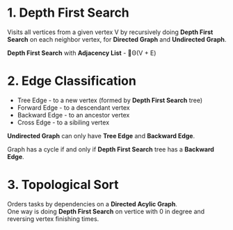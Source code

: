 # 1. Depth First Search
Visits all vertices from a given vertex V by recursively doing **Depth First Search** on each neighbor vertex, for **Directed Graph** and **Undirected Graph**.  

**Depth First Search** with **Adjacency List** - Θ(V + E)

# 2. Edge Classification
* Tree Edge - to a new vertex (formed by **Depth First Search** tree)
* Forward Edge - to a descendant vertex
* Backward Edge - to an ancestor vertex 
* Cross Edge - to a sibiling vertex

**Undirected Graph** can only have **Tree Edge** and **Backward Edge**.

Graph has a cycle if and only if **Depth First Search** tree has a **Backward Edge**.

# 3. Topological Sort
Orders tasks by dependencies on a **Directed Acylic Graph**.  
One way is doing **Depth First Search** on vertice with 0 in degree and reversing vertex finishing times.
